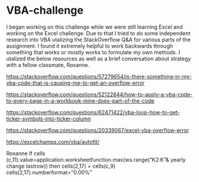 # VBA-challenge

I began working on this challenge while we were still learning Excel and working on the Excel challenge. Due to that I tried to do some independent research into VBA utalizing the StackOverflow Q&A for various parts of the assignment. I found it extremely helpful to work backwards through something that works or mostly works to formulate my own methods. I utalized the below resources as well as a brief conversation about strategy with a fellow classmate, Roxanne. 

https://stackoverflow.com/questions/57279654/is-there-something-in-my-vba-code-that-is-causing-me-to-get-an-overflow-error

https://stackoverflow.com/questions/52122844/how-to-apply-a-vba-code-to-every-page-in-a-workbook-mine-does-part-of-the-code

https://stackoverflow.com/questions/62471422/vba-loop-how-to-get-ticker-symbols-into-ticker-column

https://stackoverflow.com/questions/20339067/excel-vba-overflow-error

https://excelchamps.com/vba/autofit/

Roxanne
If cells (c,11).value=application.worksheetfunction.max(ws.range(“K2:K”& yearly change lastrow)) then 
	cells(2,17) = cells(c,9)
	cells(2,17).numberformat="0.00%"
 
